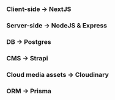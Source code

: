 ### Client-side -> NextJS

### Server-side -> NodeJS & Express

### DB -> Postgres

### CMS -> Strapi

### Cloud media assets -> Cloudinary
### ORM -> Prisma